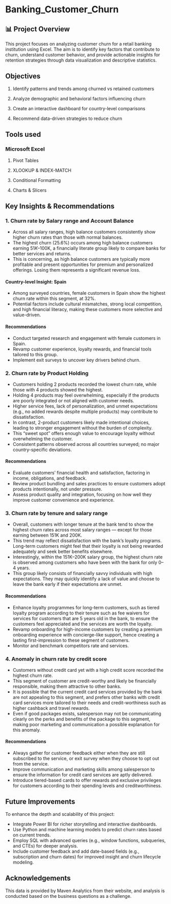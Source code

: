 # Banking_Customer_Churn

## 📊 Project Overview

This project focuses on analyzing customer churn for a retail banking institution using Excel. The aim is to identify key factors that contribute to churn, understand customer behavior, and provide actionable insights for retention strategies through data visualization and descriptive statistics.

## Objectives

1. Identify patterns and trends among churned vs retained customers

2. Analyze demographic and behavioral factors influencing churn

3. Create an interactive dashboard for country-level comparisons

4. Recommend data-driven strategies to reduce churn

## Tools used

### Microsoft Excel

1. Pivot Tables

2. XLOOKUP & INDEX-MATCH

3. Conditional Formatting

4. Charts & Slicers

## Key Insights & Recommendations
### 1. Churn rate by Salary range and Account Balance
* Across all salary ranges, high balance customers consistently show higher churn rates than those with normal balances.
* The highest churn (25.6%) occurs among high balance customers earning $51K–$100K, a financially literate group likely to compare banks for better services and returns.
* This is concerning, as high balance customers are typically more profitable and present opportunities for premium and personalized offerings. Losing them represents a significant revenue loss.
#### Country-level Insight: Spain
* Among surveyed countries, female customers in Spain show the highest churn rate within this segment, at 32%.
* Potential factors include cultural mismatches, strong local competition, and high financial literacy, making these customers more selective and value-driven.
#### Recommendations
* Conduct targeted research and engagement with female customers in Spain.
* Revamp customer experience, loyalty rewards, and financial tools tailored to this group.
* Implement exit surveys to uncover key drivers behind churn.
### 2. Churn rate by Product Holding
* Customers holding 2 products recorded the lowest churn rate, while those with 4 products showed the highest.
* Holding 4 products may feel overwhelming, especially if the products are poorly integrated or not aligned with customer needs.
* Higher service fees, lack of personalization, and unmet expectations (e.g., no added rewards despite multiple products) may contribute to dissatisfaction.
* In contrast, 2-product customers likely made intentional choices, leading to stronger engagement without the burden of complexity.
* This “sweet spot” offers enough value to encourage loyalty without overwhelming the customer.
* Consistent patterns observed across all countries surveyed; no major country-specific deviations.
#### Recommendations
* Evaluate customers’ financial health and satisfaction, factoring in income, obligations, and feedback.
* Review product bundling and sales practices to ensure customers adopt products intentionally, not under pressure.
* Assess product quality and integration, focusing on how well they improve customer convenience and experience.
### 3. Churn rate by tenure and salary range
* Overall, customers with longer tenure at the bank tend to show the highest churn rates across most salary ranges — except for those earning between 151K and 200K.
* This trend may reflect dissatisfaction with the bank’s loyalty programs. Long-term customers might feel that their loyalty is not being rewarded adequately and seek better benefits elsewhere.
* Interestingly, within the 151K–200K salary group, the highest churn rate is observed among customers who have been with the bank for only 0–4 years.
* This group likely consists of financially savvy individuals with high expectations. They may quickly identify a lack of value and choose to leave the bank early if their expectations are unmet.
#### Recommendations
* Enhance loyalty programmes for long-term customers, such as tiered loyalty program according to their tenure such as fee waivers for services for customers that are 5 years old in the bank, to ensure the customers feel appreciated and the services are worth the loyalty.
* Revamp onboarding for high-income customers by creating a premium onboarding experience with concierge-like support, hence creating a lasting first-impression to these segment of customers.
* Monitor and benchmark competitors rate and services.
### 4. Anomaly in churn rate by credit score
* Customers without credit card yet with a high credit score recorded the highest churn rate.
* This segment of customer are credit-worthy and likely be financially responsible, making them attractive to other banks.
* It is possible that the current credit card services provided by the bank are not appealing to this segment, and prefers other banks with credit card services more tailored to their needs and credit-worthiness such as higher cashback and travel rewards.
* Even if good packages exists, salesperson may not be communicating clearly on the perks and benefits of the package to this segment, making poor marketing and communication a possible explanation for this anomaly.
#### Recommendations
* Always gather for customer feedback either when they are still subscribed to the service, or exit survey when they choose to opt out from the service.
* Improve communication and marketing skills among salesperson to ensure the information for credit card services are aptly delivered.
* Introduce tiered-based cards to offer rewards and exclusive privileges for customers according to their spending levels and creditworthiness.


## Future Improvements
To enhance the depth and scalability of this project:
* Integrate Power BI for richer storytelling and interactive dashboards.
* Use Python and machine learning models to predict churn rates based on current trends.
* Employ SQL with advanced queries (e.g., window functions, subqueries, and CTEs) for deeper analysis.
* Include customer feedback and add date-based fields (e.g., subscription and churn dates) for improved insight and churn lifecycle modeling.

## Acknowledgements
This data is provided by Maven Analytics from their website, and analysis is conducted based on the business questions as a challenge. 
